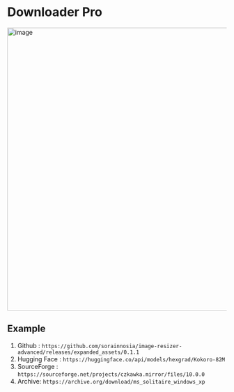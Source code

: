 # Downloader Pro

<img width="650" alt="image" src="https://github.com/user-attachments/assets/81dc757e-d83a-45f3-872a-94da72d2f4f7" />

## Example
1. Github : `https://github.com/sorainnosia/image-resizer-advanced/releases/expanded_assets/0.1.1`
2. Hugging Face : `https://huggingface.co/api/models/hexgrad/Kokoro-82M`
3. SourceForge : `https://sourceforge.net/projects/czkawka.mirror/files/10.0.0`
4. Archive: `https://archive.org/download/ms_solitaire_windows_xp`

